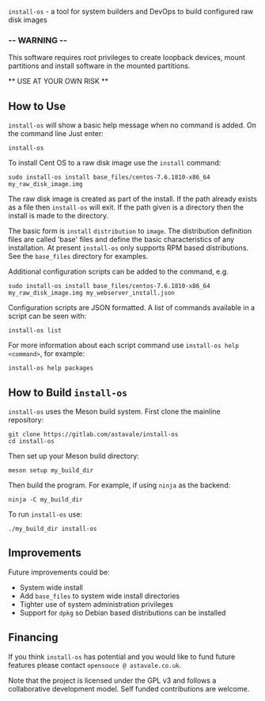 `install-os` - a tool for system builders and DevOps to build configured raw
disk images

### -- WARNING -- ###
This software requires root privileges to create loopback devices, mount
partitions and install software in the mounted partitions.

 ** USE AT YOUR OWN RISK **

## How to Use ##

`install-os` will show a basic help message when no command is added. On the
command line Just enter:

`install-os`

To install Cent OS to a raw disk image use the `install` command:

`sudo install-os install base_files/centos-7.6.1810-x86_64
my_raw_disk_image.img`

The raw disk image is created as part of the install. If the path already exists
as a file then `install-os` will exit. If the path given is a directory then the
install is made to the directory.

The basic form is `install` `distribution` to `image`. The distribution
definition files are called 'base' files and define the basic characteristics of
any installation. At present `install-os` only supports RPM based distributions.
See the `base_files` directory for examples.

Additional configuration scripts can be added to the command, e.g.

`sudo install-os install base_files/centos-7.6.1810-x86_64 my_raw_disk_image.img
my_webserver_install.json`


Configuration scripts are JSON formatted. A list of commands available in a
script can be seen with:

`install-os list`

For more information about each script command use `install-os help <command>`,
for example:

`install-os help packages`


## How to Build `install-os` ##
`install-os` uses the Meson build system. First clone the mainline repository:

```
git clone https://gitlab.com/astavale/install-os
cd install-os
```

Then set up your Meson build directory:

`meson setup my_build_dir`

Then build the program. For example, if using `ninja` as the backend:

`ninja -C my_build_dir`

To run `install-os` use:

`./my_build_dir install-os`


## Improvements ##
Future improvements could be:

 * System wide install
 * Add `base_files` to system wide install directories
 * Tighter use of system administration privileges
 * Support for `dpkg` so Debian based distributions can be installed


## Financing ##
If you think `install-os` has potential and you would like to fund future
features please contact `opensouce @ astavale.co.uk`.

Note that the project is licensed under the GPL v3 and follows a collaborative
development model. Self funded contributions are welcome.
